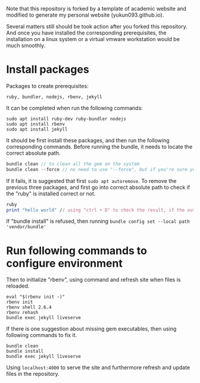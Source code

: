 Note that this repository is forked by a template of academic website and modified to generate my personal website (yukun093.github.io).

Several matters still should be took action after you forked this repository. And once you have installed the corresponding prerequisites, the installation on a linux system or a virtual vmware workstation would be much smoothly.

# Install packages

Packages to create prerequisites:

```shell
ruby, bundler, nodejs, rbenv, jekyll
```

It can be completed when run the following commands:

```shell
sudo apt install ruby-dev ruby-bundler nodejs
sudo apt install rbenv
sudo apt install jekyll
```

It should be first install these packages, and then run the following corresponding commands. Before running the bundle, it needs to locate the correct absolute path.

```c++
bundle clean // to clean all the gem on the system
bundle clean --force // no need to use "--force", but if you're sure you want to remove every system gem not in this bundle, run `bundle clean --force`. "gem" seems like a file after running the "bundle install"
```

If it fails, it is suggested that first `sudo apt autoremove`. To remove the previous three packages, and first go into correct absolute path to check if the "ruby" is installed correct or not.

```ruby
ruby
print "hello world" // using "ctrl + D" to check the result, if the output is correct and then ruby is installed correctly.
```

If "bundle install" is refused, then running `bundle config set --local path 'vendor/bundle'`

# Run following commands to configure environment

Then to initialize "rbenv", using command and refresh site when files is reloaded.

```shell
eval "$(rbenv init -)"
rbenv init
rbenv shell 2.6.4
rbenv rehash
bundle exec jekyll liveserve
```

If there is one suggestion about missing gem executables, then using following commands to fix it.

```shell
bundle clean
bundle install
bundle exec jekyll liveserve
```

Using  `localhost:4000` to serve the site and furthermore refresh and update files in the repository.

